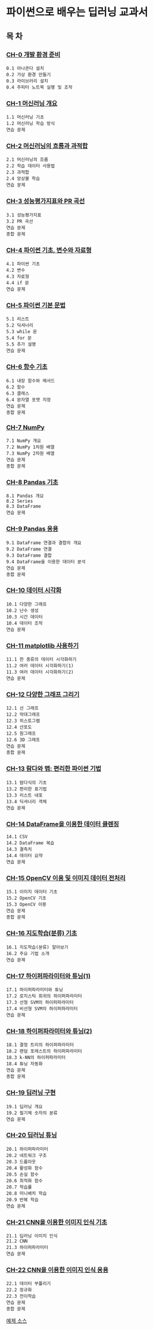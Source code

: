 # 파이썬으로 배우는 딥러닝 교과서

## 목 차

### [CH-0 개발 환경 준비](./files/ch0.ipynb)
```shell
0.1 아나콘다 설치
0.2 가상 환경 만들기
0.3 라이브러리 설치
0.4 주피터 노트북 실행 및 조작
```

### [CH-1 머신러닝 개요](./files/ch1.md)
```shell
1.1 머신러닝 기초
1.2 머신러닝 학습 방식
연습 문제
```

### [CH-2 머신러닝의 흐름과 과적합](./files/ch2.ipynb)
```shell
2.1 머신러닝의 흐름
2.2 학습 데이터 사용법
2.3 과적합
2.4 앙상블 학습
연습 문제
```

### [CH-3 성능평가지표와 PR 곡선](./files/ch3.ipynb)
```shell
3.1 성능평가지표
3.2 PR 곡선
연습 문제
종합 문제
```

### [CH-4 파이썬 기초, 변수와 자료형](./files/ch4.ipynb)
```shell
4.1 파이썬 기초
4.2 변수
4.3 자료형
4.4 if 문
연습 문제
```

### [CH-5 파이썬 기본 문법](./files/ch5.ipynb)
```shell
5.1 리스트
5.2 딕셔너리
5.3 while 문
5.4 for 문
5.5 추가 설명
연습 문제
```

### [CH-6 함수 기초](./files/ch6.ipynb)
```shell
6.1 내장 함수와 메서드
6.2 함수
6.3 클래스
6.4 문자열 포맷 지정
연습 문제
종합 문제
```

### [CH-7 NumPy](./files/ch7.ipynb)
```shell
7.1 NumPy 개요
7.2 NumPy 1차원 배열
7.3 NumPy 2차원 배열
연습 문제
종합 문제
```

### [CH-8 Pandas 기초](./files/ch8.ipynb)
```shell
8.1 Pandas 개요
8.2 Series
8.3 DataFrame
연습 문제
```

### [CH-9 Pandas 응용](./files/ch9_pandas_application.ipynb)
```shell
9.1 DataFrame 연결과 결합의 개요
9.2 DataFrame 연결
9.3 DataFrame 결합
9.4 DataFrame을 이용한 데이터 분석
연습 문제
종합 문제
```

### [CH-10 데이터 시각화](./files/ch10_DataVisualization.ipynb)
```shell
10.1 다양한 그래프
10.2 난수 생성
10.3 시간 데이터
10.4 데이터 조작
연습 문제
```

### [CH-11 matplotlib 사용하기](./files/ch11_matplotlib.ipynb)
```shell
11.1 한 종류의 데이터 시각화하기
11.2 여러 데이터 시각화하기(1)
11.3 여러 데이터 시각화하기(2)
연습 문제
```

### [CH-12 다양한 그래프 그리기](./files/ch12_graph.ipynb)
```shell
12.1 선 그래프
12.2 막대그래프
12.3 히스토그램
12.4 산포도
12.5 원그래프
12.6 3D 그래프
연습 문제
종합 문제
```

### [CH-13 람다와 맵: 편리한 파이썬 기법](./files/ch13_lambda.ipynb)
```shell
13.1 람다식의 기초
13.2 편리한 표기법
13.3 리스트 내포
13.4 딕셔너리 객체
연습 문제
```

### [CH-14 DataFrame을 이용한 데이터 클렌징](./files/ch14_DataFrame.ipynb)
```shell
14.1 CSV
14.2 DataFrame 복습
14.3 결측치
14.4 데이터 요약
연습 문제
```

### [CH-15 OpenCV 이용 및 이미지 데이터 전처리](./files/ch15_OpenCV.ipynb)
```shell
15.1 이미지 데이터 기초
15.2 OpenCV 기초
15.3 OpenCV 이용
연습 문제
종합 문제
```

### [CH-16 지도학습(분류) 기초](./files/ch16_ClassificationBasic.ipynb)
```shell
16.1 지도학습(분류) 알아보기
16.2 주요 기법 소개
연습 문제
```

### [CH-17 하이퍼파라미터와 튜닝(1)](./files/ch17_HyperParameter.ipynb)
```shell
17.1 하이퍼파라미터와 튜닝
17.2 로지스틱 회귀의 하이퍼파라미터
17.3 선형 SVM의 하이퍼파라미터
17.4 비선형 SVM의 하이퍼파라미터
연습 문제
```

### [CH-18 하이퍼파라미터와 튜닝(2)](./files/ch18_HyperParameter2.ipynb)
```shell
18.1 결정 트리의 하이퍼파라미터
18.2 랜덤 포레스트의 하이퍼파라미터
18.3 k-NN의 하이퍼파라미터
18.4 튜닝 자동화
연습 문제
종합 문제
```

### [CH-19 딥러닝 구현](./files/ch19_DeepLearning.ipynb)
```shell
19.1 딥러닝 개요
19.2 필기체 숫자의 분류
연습 문제
```

### [CH-20 딥러닝 튜닝](./files/ch20_DeepLearning_tuning.ipynb)
```shell
20.1 하이퍼파라미터
20.2 네트워크 구조
20.3 드롭아웃
20.4 활성화 함수
20.5 손실 함수
20.6 최적화 함수
20.7 학습률
20.8 미니배치 학습
20.9 반복 학습
연습 문제
```

### [CH-21 CNN을 이용한 이미지 인식 기초](./files/ch21_CNN_ImageRecognition.ipynb)
```shell
21.1 딥러닝 이미지 인식
21.2 CNN
21.3 하이퍼파라미터
연습 문제
```

### [CH-22 CNN을 이용한 이미지 인식 응용](./files/ch22_CNN_ImageRecognition2.ipynb)
```shell
22.1 데이터 부풀리기
22.2 정규화
22.3 전이학습
연습 문제
종합 문제
```


[예제 소스](http://hanbit.co.kr/src/10282)
